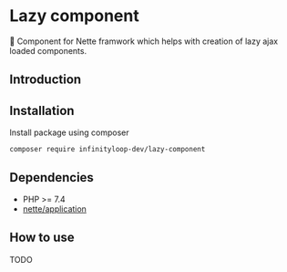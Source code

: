 # Lazy component

:wrench: Component for Nette framwork which helps with creation of lazy ajax loaded components.

## Introduction

## Installation

Install package using composer

```
composer require infinityloop-dev/lazy-component
```

## Dependencies

- PHP >= 7.4
- [nette/application](https://github.com/nette/application)

## How to use

TODO
